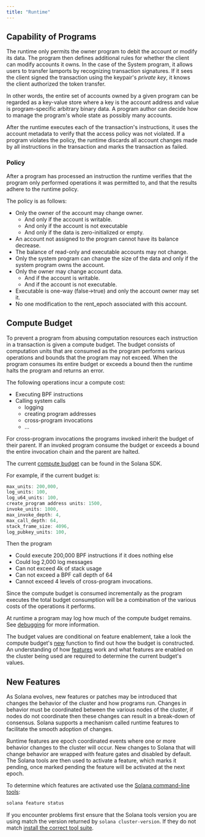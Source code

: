 ```yaml
---
title: "Runtime"
---
```


## Capability of Programs

The runtime only permits the owner program to debit the account or modify its data. The program then defines additional rules for whether the client can modify accounts it owns. In the case of the System program, it allows users to transfer lamports by recognizing transaction signatures. If it sees the client signed the transaction using the keypair's _private key_, it knows the client authorized the token transfer.

In other words, the entire set of accounts owned by a given program can be regarded as a key-value store where a key is the account address and value is program-specific arbitrary binary data. A program author can decide how to manage the program's whole state as possibly many accounts.

After the runtime executes each of the transaction's instructions, it uses the account metadata to verify that the access policy was not violated. If a program violates the policy, the runtime discards all account changes made by all instructions in the transaction and marks the transaction as failed.

### Policy

After a program has processed an instruction the runtime verifies that the program only performed operations it was permitted to, and that the results adhere to the runtime policy.

The policy is as follows:
- Only the owner of the account may change owner.
  - And only if the account is writable.
  - And only if the account is not executable
  - And only if the data is zero-initialized or empty.
- An account not assigned to the program cannot have its balance decrease.
- The balance of read-only and executable accounts may not change.
- Only the system program can change the size of the data and only if the system program owns the account.
- Only the owner may change account data.
  - And if the account is writable.
  - And if the account is not executable.
- Executable is one-way (false->true) and only the account owner may set it.
- No one modification to the rent_epoch associated with this account.

## Compute Budget

To prevent a program from abusing computation resources each instruction in a transaction is given a compute budget.  The budget consists of computation units that are consumed as the program performs various operations and bounds that the program may not exceed.  When the program consumes its entire budget or exceeds a bound then the runtime halts the program and returns an error.

The following operations incur a compute cost:
- Executing BPF instructions
- Calling system calls
  - logging
  - creating program addresses
  - cross-program invocations
  - ...

For cross-program invocations the programs invoked inherit the budget of their parent.  If an invoked program consume the budget or exceeds a bound the entire invocation chain and the parent are halted.

The current [compute budget](https://github.com/solana-labs/solana/blob/d3a3a7548c857f26ec2cb10e270da72d373020ec/sdk/src/process_instruction.rs#L65) can be found in the Solana SDK.

For example, if the current budget is:

```rust
max_units: 200,000,
log_units: 100,
log_u64_units: 100,
create_program address units: 1500,
invoke_units: 1000,
max_invoke_depth: 4,
max_call_depth: 64,
stack_frame_size: 4096,
log_pubkey_units: 100,
```

Then the program
- Could execute 200,000 BPF instructions if it does nothing else
- Could log 2,000 log messages
- Can not exceed 4k of stack usage
- Can not exceed a BPF call depth of 64
- Cannot exceed 4 levels of cross-program invocations.

Since the compute budget is consumed incrementally as the program executes the total budget consumption will be a combination of the various costs of the operations it performs.

At runtime a program may log how much of the compute budget remains.  See [debugging](developing/deployed-programs/debugging.md#monitoring-compute-budget-consumption) for more information.

The budget values are conditional on feature enablement, take a look the compute budget's [new](https://github.com/solana-labs/solana/blob/d3a3a7548c857f26ec2cb10e270da72d373020ec/sdk/src/process_instruction.rs#L97) function to find out how the budget is constructed.  An understanding of how [features](runtime.md#features) work and what features are enabled on the cluster being used are required to determine the current budget's values.

## New Features

As Solana evolves, new features or patches may be introduced that changes the behavior of the cluster and how programs run.  Changes in behavior must be coordinated between the various nodes of the cluster, if nodes do not coordinate then these changes can result in a break-down of consensus.  Solana supports a mechanism called runtime features to facilitate the smooth adoption of changes.

Runtime features are epoch coordinated events where one or more behavior changes to the cluster will occur.  New changes to Solana that will change behavior are wrapped with feature gates and disabled by default.  The Solana tools are then used to activate a feature, which marks it pending, once marked pending the feature will be activated at the next epoch.

To determine which features are activated use the [Solana command-line tools](cli/install-solana-cli-tools.md):

```bash
solana feature status
```

If you encounter problems first ensure that the Solana tools version you are using match the version returned by `solana cluster-version`.  If they do not match [install the correct tool suite](cli/install-solana-cli-tools.md).
